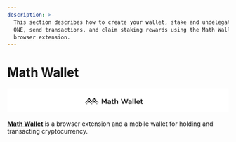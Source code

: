 ```yaml
---
description: >-
  This section describes how to create your wallet, stake and undelegate your
  ONE, send transactions, and claim staking rewards using the Math Wallet
  browser extension.
---
```


# Math Wallet

![](<../../../.gitbook/assets/Screen Shot 2020-01-15 at 8.54.52 AM.png>)

[**Math Wallet**](https://mathwallet.org/en/) is a browser extension and a mobile wallet for holding and transacting cryptocurrency.
